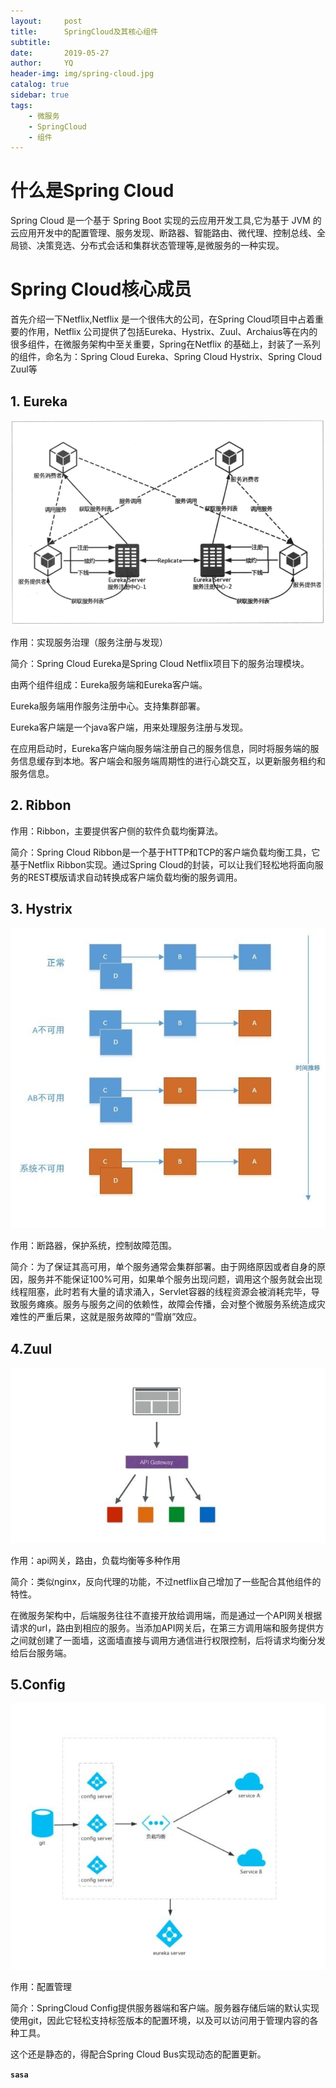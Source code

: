 ```yaml
---
layout:     post
title:      SpringCloud及其核心组件
subtitle:   
date:       2019-05-27
author:     YQ
header-img: img/spring-cloud.jpg
catalog: true
sidebar: true
tags:
    - 微服务
    - SpringCloud
    - 组件
---
```


# 什么是Spring Cloud
Spring Cloud 是一个基于 Spring Boot 实现的云应用开发工具,它为基于 JVM 的云应用开发中的配置管理、服务发现、断路器、智能路由、微代理、控制总线、全局锁、决策竞选、分布式会话和集群状态管理等,是微服务的一种实现。

# Spring Cloud核心成员

首先介绍一下Netflix,Netflix 是一个很伟大的公司，在Spring Cloud项目中占着重要的作用，Netflix 公司提供了包括Eureka、Hystrix、Zuul、Archaius等在内的很多组件，在微服务架构中至关重要，Spring在Netflix 的基础上，封装了一系列的组件，命名为：Spring Cloud Eureka、Spring Cloud Hystrix、Spring Cloud Zuul等

## 1. Eureka

![Eureka](https://raw.githubusercontent.com/yangqi1789/yangqi1789.github.io/master/img/eureka.png)

作用：实现服务治理（服务注册与发现）

简介：Spring Cloud Eureka是Spring Cloud Netflix项目下的服务治理模块。

由两个组件组成：Eureka服务端和Eureka客户端。

Eureka服务端用作服务注册中心。支持集群部署。

Eureka客户端是一个java客户端，用来处理服务注册与发现。

在应用启动时，Eureka客户端向服务端注册自己的服务信息，同时将服务端的服务信息缓存到本地。客户端会和服务端周期性的进行心跳交互，以更新服务租约和服务信息。

## 2. Ribbon

作用：Ribbon，主要提供客户侧的软件负载均衡算法。

简介：Spring Cloud Ribbon是一个基于HTTP和TCP的客户端负载均衡工具，它基于Netflix Ribbon实现。通过Spring Cloud的封装，可以让我们轻松地将面向服务的REST模版请求自动转换成客户端负载均衡的服务调用。

## 3. Hystrix

![Eureka](https://raw.githubusercontent.com/yangqi1789/yangqi1789.github.io/master/img/hystrix.jpg)

作用：断路器，保护系统，控制故障范围。

简介：为了保证其高可用，单个服务通常会集群部署。由于网络原因或者自身的原因，服务并不能保证100%可用，如果单个服务出现问题，调用这个服务就会出现线程阻塞，此时若有大量的请求涌入，Servlet容器的线程资源会被消耗完毕，导致服务瘫痪。服务与服务之间的依赖性，故障会传播，会对整个微服务系统造成灾难性的严重后果，这就是服务故障的“雪崩”效应。

## 4.Zuul

![zuul](https://raw.githubusercontent.com/yangqi1789/yangqi1789.github.io/master/img/zuul.jpg)

作用：api网关，路由，负载均衡等多种作用

简介：类似nginx，反向代理的功能，不过netflix自己增加了一些配合其他组件的特性。

在微服务架构中，后端服务往往不直接开放给调用端，而是通过一个API网关根据请求的url，路由到相应的服务。当添加API网关后，在第三方调用端和服务提供方之间就创建了一面墙，这面墙直接与调用方通信进行权限控制，后将请求均衡分发给后台服务端。

## 5.Config

![config](https://raw.githubusercontent.com/yangqi1789/yangqi1789.github.io/master/img/config.jpg)

作用：配置管理

简介：SpringCloud Config提供服务器端和客户端。服务器存储后端的默认实现使用git，因此它轻松支持标签版本的配置环境，以及可以访问用于管理内容的各种工具。

这个还是静态的，得配合Spring Cloud Bus实现动态的配置更新。

**`sasa`** 

